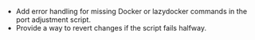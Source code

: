 - Add error handling for missing Docker or lazydocker commands in the port adjustment script.
- Provide a way to revert changes if the script fails halfway.
